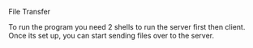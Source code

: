 File Transfer

To run the program you need 2 shells to run the server first then client.
Once its set up, you can start sending files over to the server.
